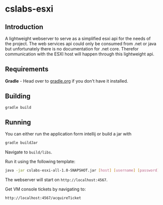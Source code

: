 # cslabs-esxi

## Introduction

A lightweight webserver to serve as a simplified esxi api for the needs of the project.
The web services api could only be consumed from .net or java but unfortunately there is
no documentation for .net core. Therefor communication with the ESXI host will happen 
through this lightweight api.

## Requirements

**Gradle** - Head over to [gradle.org](https://gradle.org/) if you don't have it installed.

## Building

```
gradle build
```

## Running

You can either run the application form intellij or build a jar with

```bash
gradle buildJar
```

Navigate to `build/libs`.

Run it using the following template:

```bash
java -jar cslabs-esxi-all-1.0-SNAPSHOT.jar [host] [username] [password]
```

The webserver will start on `http://localhost:4567`.

Get VM console tickets by navigating to:

```
http://localhost:4567/acquireTicket
```